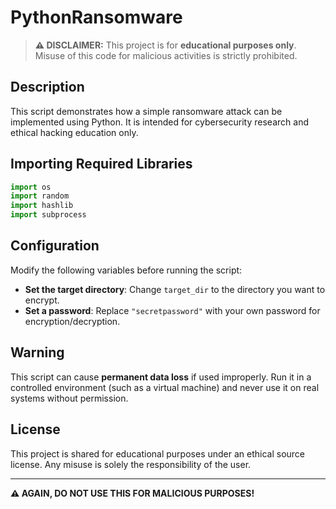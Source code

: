 # PythonRansomware

> **⚠ DISCLAIMER:** This project is for **educational purposes only**. Misuse of this code for malicious activities is strictly prohibited.

## Description
This script demonstrates how a simple ransomware attack can be implemented using Python. It is intended for cybersecurity research and ethical hacking education only.

## Importing Required Libraries
```python
import os
import random
import hashlib
import subprocess
```

## Configuration
Modify the following variables before running the script:

- **Set the target directory**: Change `target_dir` to the directory you want to encrypt.
- **Set a password**: Replace `"secretpassword"` with your own password for encryption/decryption.

## Warning
This script can cause **permanent data loss** if used improperly. Run it in a controlled environment (such as a virtual machine) and never use it on real systems without permission.

## License
This project is shared for educational purposes under an ethical source license. Any misuse is solely the responsibility of the user.

---

**⚠ AGAIN, DO NOT USE THIS FOR MALICIOUS PURPOSES!**
